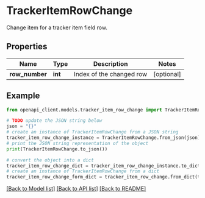 # TrackerItemRowChange

Change item for a tracker item field row.

## Properties

Name | Type | Description | Notes
------------ | ------------- | ------------- | -------------
**row_number** | **int** | Index of the changed row | [optional] 

## Example

```python
from openapi_client.models.tracker_item_row_change import TrackerItemRowChange

# TODO update the JSON string below
json = "{}"
# create an instance of TrackerItemRowChange from a JSON string
tracker_item_row_change_instance = TrackerItemRowChange.from_json(json)
# print the JSON string representation of the object
print(TrackerItemRowChange.to_json())

# convert the object into a dict
tracker_item_row_change_dict = tracker_item_row_change_instance.to_dict()
# create an instance of TrackerItemRowChange from a dict
tracker_item_row_change_form_dict = tracker_item_row_change.from_dict(tracker_item_row_change_dict)
```
[[Back to Model list]](../README.md#documentation-for-models) [[Back to API list]](../README.md#documentation-for-api-endpoints) [[Back to README]](../README.md)


